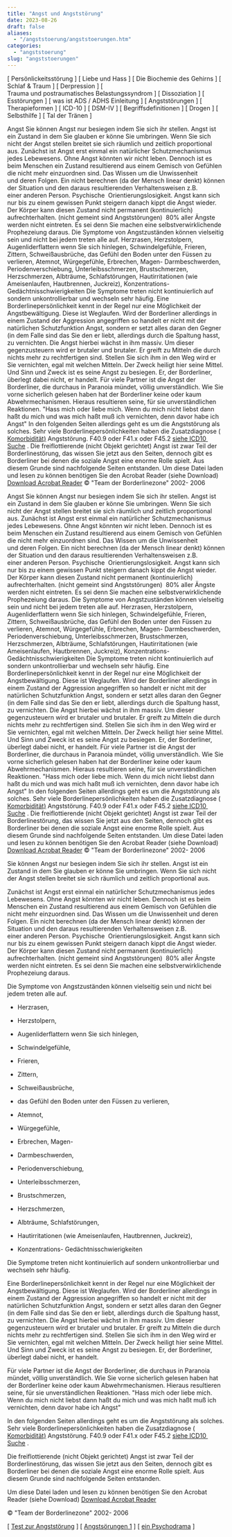```yaml
---
title: "Angst und Angststörung"
date: 2023-08-26
draft: false
aliases:
  - "/angststoerung/angststoerungen.htm"
categories:
  - "angststoerung"
slug: "angststoerungen"
---
```


[ Persönlickeitsstörung ] [ Liebe und Hass ] [ Die Biochemie des Gehirns ] [ Schlaf & Traum ] [ Derpression ] [ Trauma und postraumatisches Belastungssyndrom ] [ Dissoziation ] [ Esstörungen ] [ was ist ADS / ADHS Einleitung ] [ Angststörungen ] [ Therapieformen ] [ ICD-10 ] [ DSM-IV ] [ Begriffsdefinitionen ] [ Drogen ] [ Selbsthilfe ] [ Tal der Tränen ]

Angst Sie können Angst nur besiegen indem
        Sie sich ihr stellen. Angst ist ein Zustand in dem Sie glauben er könne Sie
        umbringen. Wenn Sie sich nicht der Angst stellen breitet sie sich räumlich und
        zeitlich proportional aus. Zunächst ist Angst erst
        einmal ein natürlicher Schutzmechanismus jedes Lebewesens. Ohne Angst könnten
        wir nicht leben. Dennoch ist es beim
        Menschen ein Zustand resultierend aus einem Gemisch von Gefühlen die nicht mehr
        einzuordnen sind. Das Wissen um die Unwissenheit und deren Folgen. Ein
        nicht berechnen (da der Mensch linear denkt) können der Situation und den
        daraus resultierenden Verhaltensweisen z.B. einer anderen Person.
        Psychische  Orientierungslosigkeit. Angst kann sich nur bis zu einem
        gewissen Punkt steigern danach kippt die Angst wieder. Der Körper kann diesen
        Zustand nicht permanent (kontinuierlich) aufrechterhalten. (nicht gemeint sind
        Angststörungen)  80% aller Ängste werden nicht eintreten. Es sei denn Sie
        machen eine selbstverwirklichende Prophezeiung daraus. Die Symptome von Angstzuständen
        können vielseitig sein und nicht bei jedem treten alle auf. Herzrasen, Herzstolpern, Augenliderflattern wenn Sie sich hinlegen, Schwindelgefühle, Frieren, Zittern, Schweißausbrüche, das Gefühl den Boden unter den Füssen zu
            verlieren, Atemnot, Würgegefühle, Erbrechen, Magen- Darmbeschwerden, Periodenverschiebung, Unterleibsschmerzen, Brustschmerzen, Herzschmerzen, Albträume, Schlafstörungen, Hautirritationen (wie Ameisenlaufen, Hautbrennen,
            Juckreiz), Konzentrations- Gedächtnisschwierigkeiten Die
        Symptome treten nicht kontinuierlich auf sondern unkontrollierbar und wechseln
        sehr häufig. Eine
        Borderlinepersönlichkeit kennt in der Regel nur eine Möglichkeit der
        Angstbewältigung. Diese ist Weglaufen. Wird der Borderliner allerdings in einem
        Zustand der Aggression angegriffen so handelt er nicht mit der natürlichen
        Schutzfunktion Angst, sondern er setzt alles daran den Gegner (in dem Falle sind
        das Sie den er liebt, allerdings durch die Spaltung hasst, zu vernichten. Die
        Angst hierbei wächst in ihm massiv. Um dieser gegenzusteuern wird er brutaler
        und brutaler. Er greift zu Mitteln die durch nichts mehr zu rechtfertigen sind.
        Stellen Sie sich ihm in den Weg wird er Sie vernichten, egal mit welchen
        Mitteln. Der Zweck heiligt hier seine Mittel. Und Sinn und Zweck ist es seine
        Angst zu besiegen. Er, der Borderliner, überlegt dabei nicht, er handelt. Für
        viele Partner ist die Angst der Borderliner, die durchaus in Paranoia mündet,
        völlig unverständlich. Wie Sie vorne sicherlich gelesen haben hat der
        Borderliner keine oder kaum Abwehrmechanismen. Hieraus resultieren seine, für
        sie unverständlichen Reaktionen. "Hass mich oder liebe mich. Wenn du mich
        nicht liebst dann haßt du mich und was mich haßt muß ich vernichten, denn
        davor habe ich Angst" In
        den folgenden Seiten allerdings geht es um die Angststörung als solches. Sehr
        viele Borderlinepersönlichkeiten haben die Zusatzdiagnose ( [Komorbidität)](../definition/definitionen.htm) Angststörung. F40.9
        oder F41.x oder F45.2 [siehe ICD10  Suche](http://www.lumrix.de/icd.php) . Die
        freiflottierende (nicht Objekt gerichtet) Angst ist zwar Teil der Borderlinestörung, das wissen Sie
        jetzt aus den Seiten, dennoch gibt es Borderliner bei denen die soziale Angst
        eine enorme Rolle spielt. Aus diesem Grunde sind nachfolgende Seiten entstanden. Um diese Datei laden und
        lesen zu können benötigen Sie den Acrobat Reader (siehe Download) [Download
          Acrobat Reader](http://www.adobe.de/products/acrobat/readstep2.html) © "Team der Borderlinezone"
    2002- 2006

Angst Sie können Angst nur besiegen indem
        Sie sich ihr stellen. Angst ist ein Zustand in dem Sie glauben er könne Sie
        umbringen. Wenn Sie sich nicht der Angst stellen breitet sie sich räumlich und
        zeitlich proportional aus. Zunächst ist Angst erst
        einmal ein natürlicher Schutzmechanismus jedes Lebewesens. Ohne Angst könnten
        wir nicht leben. Dennoch ist es beim
        Menschen ein Zustand resultierend aus einem Gemisch von Gefühlen die nicht mehr
        einzuordnen sind. Das Wissen um die Unwissenheit und deren Folgen. Ein
        nicht berechnen (da der Mensch linear denkt) können der Situation und den
        daraus resultierenden Verhaltensweisen z.B. einer anderen Person.
        Psychische  Orientierungslosigkeit. Angst kann sich nur bis zu einem
        gewissen Punkt steigern danach kippt die Angst wieder. Der Körper kann diesen
        Zustand nicht permanent (kontinuierlich) aufrechterhalten. (nicht gemeint sind
        Angststörungen)  80% aller Ängste werden nicht eintreten. Es sei denn Sie
        machen eine selbstverwirklichende Prophezeiung daraus. Die Symptome von Angstzuständen
        können vielseitig sein und nicht bei jedem treten alle auf. Herzrasen, Herzstolpern, Augenliderflattern wenn Sie sich hinlegen, Schwindelgefühle, Frieren, Zittern, Schweißausbrüche, das Gefühl den Boden unter den Füssen zu
            verlieren, Atemnot, Würgegefühle, Erbrechen, Magen- Darmbeschwerden, Periodenverschiebung, Unterleibsschmerzen, Brustschmerzen, Herzschmerzen, Albträume, Schlafstörungen, Hautirritationen (wie Ameisenlaufen, Hautbrennen,
            Juckreiz), Konzentrations- Gedächtnisschwierigkeiten Die
        Symptome treten nicht kontinuierlich auf sondern unkontrollierbar und wechseln
        sehr häufig. Eine
        Borderlinepersönlichkeit kennt in der Regel nur eine Möglichkeit der
        Angstbewältigung. Diese ist Weglaufen. Wird der Borderliner allerdings in einem
        Zustand der Aggression angegriffen so handelt er nicht mit der natürlichen
        Schutzfunktion Angst, sondern er setzt alles daran den Gegner (in dem Falle sind
        das Sie den er liebt, allerdings durch die Spaltung hasst, zu vernichten. Die
        Angst hierbei wächst in ihm massiv. Um dieser gegenzusteuern wird er brutaler
        und brutaler. Er greift zu Mitteln die durch nichts mehr zu rechtfertigen sind.
        Stellen Sie sich ihm in den Weg wird er Sie vernichten, egal mit welchen
        Mitteln. Der Zweck heiligt hier seine Mittel. Und Sinn und Zweck ist es seine
        Angst zu besiegen. Er, der Borderliner, überlegt dabei nicht, er handelt. Für
        viele Partner ist die Angst der Borderliner, die durchaus in Paranoia mündet,
        völlig unverständlich. Wie Sie vorne sicherlich gelesen haben hat der
        Borderliner keine oder kaum Abwehrmechanismen. Hieraus resultieren seine, für
        sie unverständlichen Reaktionen. "Hass mich oder liebe mich. Wenn du mich
        nicht liebst dann haßt du mich und was mich haßt muß ich vernichten, denn
        davor habe ich Angst" In
        den folgenden Seiten allerdings geht es um die Angststörung als solches. Sehr
        viele Borderlinepersönlichkeiten haben die Zusatzdiagnose ( [Komorbidität)](../definition/definitionen.htm) Angststörung. F40.9
        oder F41.x oder F45.2 [siehe ICD10  Suche](http://www.lumrix.de/icd.php) . Die
        freiflottierende (nicht Objekt gerichtet) Angst ist zwar Teil der Borderlinestörung, das wissen Sie
        jetzt aus den Seiten, dennoch gibt es Borderliner bei denen die soziale Angst
        eine enorme Rolle spielt. Aus diesem Grunde sind nachfolgende Seiten entstanden. Um diese Datei laden und
        lesen zu können benötigen Sie den Acrobat Reader (siehe Download) [Download
          Acrobat Reader](http://www.adobe.de/products/acrobat/readstep2.html) © "Team der Borderlinezone"
    2002- 2006

Sie können Angst nur besiegen indem
        Sie sich ihr stellen. Angst ist ein Zustand in dem Sie glauben er könne Sie
        umbringen. Wenn Sie sich nicht der Angst stellen breitet sie sich räumlich und
        zeitlich proportional aus.

Zunächst ist Angst erst
        einmal ein natürlicher Schutzmechanismus jedes Lebewesens. Ohne Angst könnten
        wir nicht leben. Dennoch ist es beim
        Menschen ein Zustand resultierend aus einem Gemisch von Gefühlen die nicht mehr
        einzuordnen sind. Das Wissen um die Unwissenheit und deren Folgen. Ein
        nicht berechnen (da der Mensch linear denkt) können der Situation und den
        daraus resultierenden Verhaltensweisen z.B. einer anderen Person.
        Psychische  Orientierungslosigkeit. Angst kann sich nur bis zu einem
        gewissen Punkt steigern danach kippt die Angst wieder. Der Körper kann diesen
        Zustand nicht permanent (kontinuierlich) aufrechterhalten. (nicht gemeint sind
        Angststörungen)  80% aller Ängste werden nicht eintreten. Es sei denn Sie
        machen eine selbstverwirklichende Prophezeiung daraus.

Die Symptome von Angstzuständen
        können vielseitig sein und nicht bei jedem treten alle auf.

- Herzrasen,

- Herzstolpern,

- Augenliderflattern wenn Sie sich hinlegen,

- Schwindelgefühle,

- Frieren,

- Zittern,

- Schweißausbrüche,

- das Gefühl den Boden unter den Füssen zu
            verlieren,

- Atemnot,

- Würgegefühle,

- Erbrechen, Magen-

- Darmbeschwerden,

- Periodenverschiebung,

- Unterleibsschmerzen,

- Brustschmerzen,

- Herzschmerzen,

- Albträume, Schlafstörungen,

- Hautirritationen (wie Ameisenlaufen, Hautbrennen,
            Juckreiz),

- Konzentrations- Gedächtnisschwierigkeiten

Die
        Symptome treten nicht kontinuierlich auf sondern unkontrollierbar und wechseln
        sehr häufig.

Eine
        Borderlinepersönlichkeit kennt in der Regel nur eine Möglichkeit der
        Angstbewältigung. Diese ist Weglaufen. Wird der Borderliner allerdings in einem
        Zustand der Aggression angegriffen so handelt er nicht mit der natürlichen
        Schutzfunktion Angst, sondern er setzt alles daran den Gegner (in dem Falle sind
        das Sie den er liebt, allerdings durch die Spaltung hasst, zu vernichten. Die
        Angst hierbei wächst in ihm massiv. Um dieser gegenzusteuern wird er brutaler
        und brutaler. Er greift zu Mitteln die durch nichts mehr zu rechtfertigen sind.
        Stellen Sie sich ihm in den Weg wird er Sie vernichten, egal mit welchen
        Mitteln. Der Zweck heiligt hier seine Mittel. Und Sinn und Zweck ist es seine
        Angst zu besiegen. Er, der Borderliner, überlegt dabei nicht, er handelt.

Für
        viele Partner ist die Angst der Borderliner, die durchaus in Paranoia mündet,
        völlig unverständlich. Wie Sie vorne sicherlich gelesen haben hat der
        Borderliner keine oder kaum Abwehrmechanismen. Hieraus resultieren seine, für
        sie unverständlichen Reaktionen. "Hass mich oder liebe mich. Wenn du mich
        nicht liebst dann haßt du mich und was mich haßt muß ich vernichten, denn
        davor habe ich Angst"

In
        den folgenden Seiten allerdings geht es um die Angststörung als solches. Sehr
        viele Borderlinepersönlichkeiten haben die Zusatzdiagnose ( [Komorbidität)](../definition/definitionen.htm) Angststörung. F40.9
        oder F41.x oder F45.2 [siehe ICD10  Suche](http://www.lumrix.de/icd.php) .

Die
        freiflottierende (nicht Objekt gerichtet) Angst ist zwar Teil der Borderlinestörung, das wissen Sie
        jetzt aus den Seiten, dennoch gibt es Borderliner bei denen die soziale Angst
        eine enorme Rolle spielt. Aus diesem Grunde sind nachfolgende Seiten entstanden.

Um diese Datei laden und
        lesen zu können benötigen Sie den Acrobat Reader (siehe Download) [Download
          Acrobat Reader](http://www.adobe.de/products/acrobat/readstep2.html)

© "Team der Borderlinezone"
    2002- 2006

[ [Test zur Angststörung](angst_test.htm) ] [ [Angstsörungen 1](angst/angst-border.pdf) ] [ [ein Psychodrama](flugangst.pps) ]